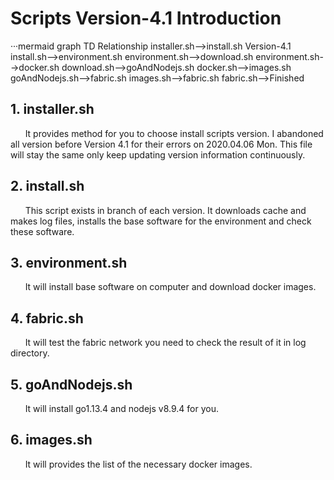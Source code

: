 # Scripts Version-4.1 Introduction
···mermaid
graph TD
Relationship
installer.sh-->install.sh
Version-4.1
install.sh-->environment.sh
environment.sh-->download.sh
environment.sh-->docker.sh
download.sh-->goAndNodejs.sh
docker.sh-->images.sh
goAndNodejs.sh-->fabric.sh
images.sh-->fabric.sh
fabric.sh-->Finished

## 1. installer.sh

&nbsp;&nbsp;&nbsp;&nbsp;&nbsp;&nbsp;It provides method for you to choose install scripts version. I abandoned all version before Version 4.1 for their errors on 2020.04.06 Mon. This file will stay the same only keep updating version information continuously.

## 2. install.sh

&nbsp;&nbsp;&nbsp;&nbsp;&nbsp;&nbsp;This script exists in branch of each version. It downloads cache and makes log files, installs the base software for the environment and check these software.

## 3. environment.sh

&nbsp;&nbsp;&nbsp;&nbsp;&nbsp;&nbsp;It will install base software on computer and download docker images.

## 4. fabric.sh

&nbsp;&nbsp;&nbsp;&nbsp;&nbsp;&nbsp;It will test the fabric network you need to check the result of it in log directory.

## 5. goAndNodejs.sh
&nbsp;&nbsp;&nbsp;&nbsp;&nbsp;&nbsp;It will install go1.13.4 and nodejs v8.9.4 for you.

## 6. images.sh
&nbsp;&nbsp;&nbsp;&nbsp;&nbsp;&nbsp;It will provides the list of the necessary docker images.
